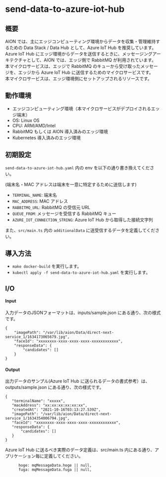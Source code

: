 # send-data-to-azure-iot-hub

## 概要

AION では、主にエッジコンピューティング環境からデータを収集・管理維持するための Data Stack / Data Hub として、Azure IoT Hub を推奨しています。    
Azure IoT Hub にエッジ環境からデータを送信するときに、メッセージングアーキテクチャとして、AION では、エッジ側で RabbitMQ が利用されています。
本マイクロサービスは、エッジで RabbitMQ のキューから受け取ったメッセージを、エッジから Azure IoT Hub に送信するためのマイクロサービスです。  
本マイクロサービスは、エッジ環境側にセットアップされるリソースです。


## 動作環境

* エッジコンピューティング環境（本マイクロサービスがデプロイされるエッジ端末）
* OS: Linux OS
* CPU: ARM/AMD/Intel
* RabbitMQ もしくは AION 導入済みのエッジ環境
* Kubernetes 導入済みのエッジ環境

## 初期設定

`send-data-to-azure-iot-hub.yaml` 内の env を以下の通り書き換えてください。

(端末名・MAC アドレスは端末を一意に特定するために送信します)

* `TERMINAL_NAME`: 端末名
* `MAC_ADDRESS`: MAC アドレス
* `RABBITMQ_URL`: RabbitMQ の受信元 URL
* `QUEUE_FROM`: メッセージを受信する RabbitMQ キュー
* `AZURE_IOT_CONNECTION_STRING`: Azure IoT Hub から取得した接続文字列


また、`src/main.ts` 内の `additionalData` に送受信するデータを定義してください。


## 導入方法

* `make docker-build` を実行します。
* `kubectl apply -f send-data-to-azure-iot-hub.yaml` を実行します。

## I/O
#### Input
入力データのJSONフォーマットは、inputs/sample.json にある通り、次の様式です。  
```
{
    "imagePath": "/var/lib/aion/Data/direct-next-service_1/1634173065679.jpg",
    "faceId": "xxxxxxxx-xxxx-xxxx-xxxx-xxxxxxxxxxxx",
    "responseData": {
        "candidates": []
    }
}
```

#### Output
出力データのサンプル(Azure IoT Hub に送られるデータの書式参考）は、outputs/sample.json にある通り、次の様式です。  
```
{
   "terminalName": "xxxxx",
   "macAddress": "xx:xx:xx:xx:xx:xx",
   "createdAt": "2021-10-16T03:13:27.539Z",
   "imagePath": "/var/lib/aion/Data/direct-next-service_1/1634354006794.jpg",
   "faceId": "xxxxxxxx-xxxx-xxxx-xxxx-xxxxxxxxxxxx",
   "responseData": {
       "candidates": []
   }
}
```
  
Azure IoT Hub に送るべき実際のデータ定義は、src/main.ts 内にある通り、アプリケーション毎に定義してください。  
```
      hoge: mqMessageData.hoge || null,
      fuga: mqMessageData.fuga || null,
```